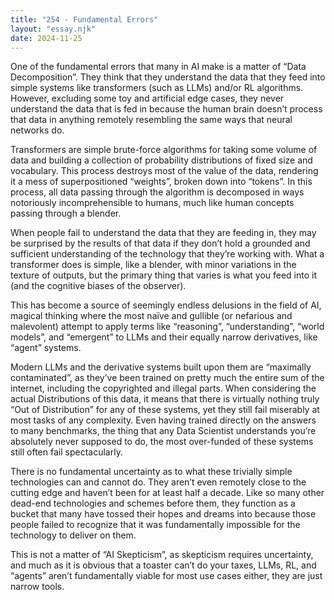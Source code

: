 ```yaml
---
title: "254 - Fundamental Errors"
layout: "essay.njk"
date: 2024-11-25
---
```


One of the fundamental errors that many in AI make is a matter of “Data Decomposition”. They think that they understand the data that they feed into simple systems like transformers (such as LLMs) and/or RL algorithms. However, excluding some toy and artificial edge cases, they never understand the data that is fed in because the human brain doesn’t process that data in anything remotely resembling the same ways that neural networks do.

Transformers are simple brute-force algorithms for taking some volume of data and building a collection of probability distributions of fixed size and vocabulary. This process destroys most of the value of the data, rendering it a mess of superpositioned “weights”, broken down into “tokens”. In this process, all data passing through the algorithm is decomposed in ways notoriously incomprehensible to humans, much like human concepts passing through a blender.

When people fail to understand the data that they are feeding in, they may be surprised by the results of that data if they don’t hold a grounded and sufficient understanding of the technology that they’re working with. What a transformer does is simple, like a blender, with minor variations in the texture of outputs, but the primary thing that varies is what you feed into it (and the cognitive biases of the observer). 

This has become a source of seemingly endless delusions in the field of AI, magical thinking where the most naïve and gullible (or nefarious and malevolent) attempt to apply terms like “reasoning”, “understanding”, “world models”, and “emergent” to LLMs and their equally narrow derivatives, like “agent” systems. 

Modern LLMs and the derivative systems built upon them are “maximally contaminated”, as they’ve been trained on pretty much the entire sum of the internet, including the copyrighted and illegal parts. When considering the actual Distributions of this data, it means that there is virtually nothing truly “Out of Distribution” for any of these systems, yet they still fail miserably at most tasks of any complexity. Even having trained directly on the answers to many benchmarks, the thing that any Data Scientist understands you’re absolutely never supposed to do, the most over-funded of these systems still often fail spectacularly. 

There is no fundamental uncertainty as to what these trivially simple technologies can and cannot do. They aren’t even remotely close to the cutting edge and haven’t been for at least half a decade. Like so many other dead-end technologies and schemes before them, they function as a bucket that many have tossed their hopes and dreams into because those people failed to recognize that it was fundamentally impossible for the technology to deliver on them. 

This is not a matter of “AI Skepticism”, as skepticism requires uncertainty, and much as it is obvious that a toaster can’t do your taxes, LLMs, RL, and “agents” aren’t fundamentally viable for most use cases either, they are just narrow tools.

